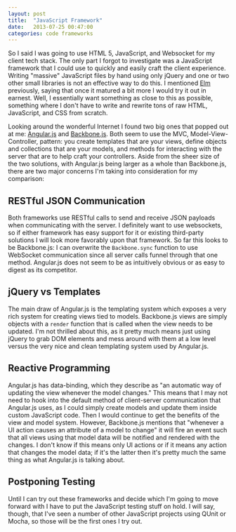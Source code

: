 ```yaml
---
layout: post
title:  "JavaScript Framework"
date:   2013-07-25 00:47:00
categories: code frameworks
---
```


So I said I was going to use HTML 5, JavaScript, and Websocket for my client
tech stack. The only part I forgot to investigate was a JavaScript framework
that I could use to quickly and easily craft the client experience. Writing
"massive" JavaScript files by hand using only jQuery and one or two other small
libraries is not an effective way to do this. I mentioned [Elm][elm-lang]
previously, saying that once it matured a bit more I would try it out in
earnest. Well, I essentially want something as close to this as possible,
something where I don't have to write and rewrite tons of raw HTML, JavaScript,
and CSS from scratch.

Looking around the wonderful Internet I found two big ones that popped out at
me: [Angular.js][ngjs] and [Backbone.js][bbjs]. Both seem to use the MVC,
Model-View-Controller, pattern: you create templates that are your views, define
objects and collections that are your models, and methods for interacting with
the server that are to help craft your controllers. Aside from the sheer size of
the two solutions, with Angular.js being larger as a whole than Backbone.js,
there are two major concerns I'm taking into consideration for my comparison:

## RESTful JSON Communication

Both frameworks use RESTful calls to send and receive JSON payloads when
communicating with the server. I definitely want to use websockets, so if either
framework has easy support for it or existing third-party solutions I will look
more favorably upon that framework. So far this looks to be Backbone.js: I can
overwrite the `Backbone.sync` function to use WebSocket communication since all
server calls funnel through that one method. Angular.js does not seem to be as
intuitively obvious or as easy to digest as its competitor.

## jQuery vs Templates

The main draw of Angular.js is the templating system which exposes a very rich
system for creating views tied to models. Backbone.js views are simply objects
with a `render` function that is called when the view needs to be updated. I'm
not thrilled about this, as it pretty much means just using jQuery to grab DOM
elements and mess around with them at a low level versus the very nice and clean
templating system used by Angular.js.

## Reactive Programming

Angular.js has data-binding, which they describe as "an automatic way of
updating the view whenever the model changes." This means that I may not need to
hook into the default method of client-server communication that Angular.js
uses, as I could simply create models and update them inside custom JavaScript
code. Then I would continue to get the benefits of the view and model
system. However, Backbone.js mentions that "whenever a UI action causes an
attribute of a model to change" it will fire an event such that all views using
that model data will be notified and rendered with the changes. I don't know if
this means only UI actions or if it means any action that changes the model
data; if it's the latter then it's pretty much the same thing as what Angular.js
is talking about.

## Postponing Testing

Until I can try out these frameworks and decide which I'm going to move forward
with I have to put the JavaScript testing stuff on hold. I will say, though,
that I've seen a number of other JavaScript projects using QUnit or Mocha, so
those will be the first ones I try out.

[elm-lang]: http://elm-lang.org
[ngjs]: http://angularjs.org
[bbjs]: http://backbonejs.org
